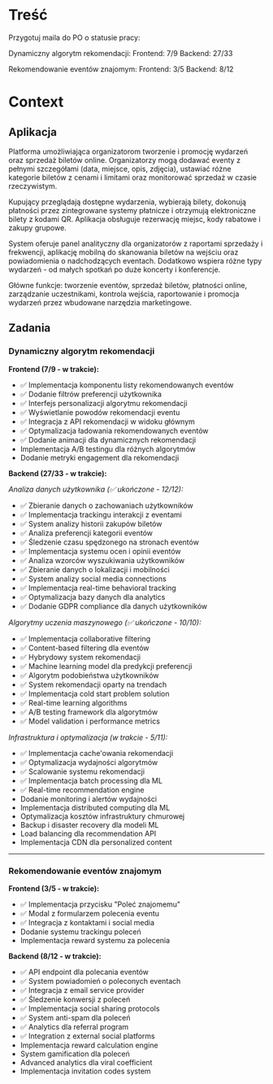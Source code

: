 
# Treść

Przygotuj maila do PO o statusie pracy:

Dynamiczny algorytm rekomendacji:
	Frontend: 7/9
	Backend: 27/33

Rekomendowanie eventów znajomym:
	Frontend: 3/5
	Backend: 8/12

# Context

## Aplikacja

Platforma umożliwiająca organizatorom tworzenie i promocję wydarzeń oraz sprzedaż biletów online. Organizatorzy mogą dodawać eventy z pełnymi szczegółami (data, miejsce, opis, zdjęcia), ustawiać różne kategorie biletów z cenami i limitami oraz monitorować sprzedaż w czasie rzeczywistym.

Kupujący przeglądają dostępne wydarzenia, wybierają bilety, dokonują płatności przez zintegrowane systemy płatnicze i otrzymują elektroniczne bilety z kodami QR. Aplikacja obsługuje rezerwację miejsc, kody rabatowe i zakupy grupowe.

System oferuje panel analityczny dla organizatorów z raportami sprzedaży i frekwencji, aplikację mobilną do skanowania biletów na wejściu oraz powiadomienia o nadchodzących eventach. Dodatkowo wspiera różne typy wydarzeń - od małych spotkań po duże koncerty i konferencje.

Główne funkcje: tworzenie eventów, sprzedaż biletów, płatności online, zarządzanie uczestnikami, kontrola wejścia, raportowanie i promocja wydarzeń przez wbudowane narzędzia marketingowe.
## Zadania

### **Dynamiczny algorytm rekomendacji**

**Frontend (7/9 - w trakcie):**

- ✅ Implementacja komponentu listy rekomendowanych eventów
- ✅ Dodanie filtrów preferencji użytkownika
- ✅ Interfejs personalizacji algorytmu rekomendacji
- ✅ Wyświetlanie powodów rekomendacji eventu
- ✅ Integracja z API rekomendacji w widoku głównym
- ✅ Optymalizacja ładowania rekomendowanych eventów
- ✅ Dodanie animacji dla dynamicznych rekomendacji
- Implementacja A/B testingu dla różnych algorytmów
- Dodanie metryki engagement dla rekomendacji

**Backend (27/33 - w trakcie):**

_Analiza danych użytkownika (✅ ukończone - 12/12):_

- ✅ Zbieranie danych o zachowaniach użytkowników
- ✅ Implementacja trackingu interakcji z eventami
- ✅ System analizy historii zakupów biletów
- ✅ Analiza preferencji kategorii eventów
- ✅ Śledzenie czasu spędzonego na stronach eventów
- ✅ Implementacja systemu ocen i opinii eventów
- ✅ Analiza wzorców wyszukiwania użytkowników
- ✅ Zbieranie danych o lokalizacji i mobilności
- ✅ System analizy social media connections
- ✅ Implementacja real-time behavioral tracking
- ✅ Optymalizacja bazy danych dla analytics
- ✅ Dodanie GDPR compliance dla danych użytkowników

_Algorytmy uczenia maszynowego (✅ ukończone - 10/10):_

- ✅ Implementacja collaborative filtering
- ✅ Content-based filtering dla eventów
- ✅ Hybrydowy system rekomendacji
- ✅ Machine learning model dla predykcji preferencji
- ✅ Algorytm podobieństwa użytkowników
- ✅ System rekomendacji oparty na trendach
- ✅ Implementacja cold start problem solution
- ✅ Real-time learning algorithms
- ✅ A/B testing framework dla algorytmów
- ✅ Model validation i performance metrics

_Infrastruktura i optymalizacja (w trakcie - 5/11):_

- ✅ Implementacja cache'owania rekomendacji
- ✅ Optymalizacja wydajności algorytmów
- ✅ Scalowanie systemu rekomendacji
- ✅ Implementacja batch processing dla ML
- ✅ Real-time recommendation engine
- Dodanie monitoring i alertów wydajności
- Implementacja distributed computing dla ML
- Optymalizacja kosztów infrastruktury chmurowej
- Backup i disaster recovery dla modeli ML
- Load balancing dla recommendation API
- Implementacja CDN dla personalized content

---

### **Rekomendowanie eventów znajomym**

**Frontend (3/5 - w trakcie):**

- ✅ Implementacja przycisku "Poleć znajomemu"
- ✅ Modal z formularzem polecenia eventu
- ✅ Integracja z kontaktami i social media
- Dodanie systemu trackingu poleceń
- Implementacja reward systemu za polecenia

**Backend (8/12 - w trakcie):**

- ✅ API endpoint dla polecania eventów
- ✅ System powiadomień o poleconych eventach
- ✅ Integracja z email service provider
- ✅ Śledzenie konwersji z poleceń
- ✅ Implementacja social sharing protocols
- ✅ System anti-spam dla poleceń
- ✅ Analytics dla referral program
- ✅ Integration z external social platforms
- Implementacja reward calculation engine
- System gamification dla poleceń
- Advanced analytics dla viral coefficient
- Implementacja invitation codes system